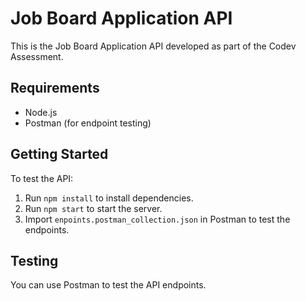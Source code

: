 # Job Board Application API

This is the Job Board Application API developed as part of the Codev Assessment.

## Requirements

- Node.js
- Postman (for endpoint testing)

## Getting Started

To test the API:

1. Run `npm install` to install dependencies.
2. Run `npm start` to start the server.
3. Import `enpoints.postman_collection.json` in Postman to test the endpoints.

## Testing

You can use Postman to test the API endpoints.
